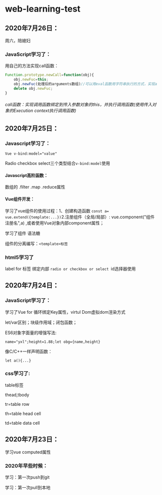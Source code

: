 # web-learning-test

## 2020年7月26日：

周六，陪媳妇

### JavaScript学习了：

用自己的方法实现call函数：

```javascript
Function.prototype.newCall=function(obj){
    obj.newFuc=this;
    obj.newFuc(处理后的arguments数组)//可以用eval函数用字符串执行的方式，实现arguments函数的传递执行
    delete obj.newFuc;
}
```

###### call函数：实现调用函数绑定到传入参数对象的this，并执行调用函数(使用传入对象的Execution context执行调用函数)

## 2020年7月25日：

### Javascript学习了：

`Vue v-bind:model="value"`

Radio checkbox select三个类型结合`v-bind:model`使用

#### Javascript高阶函数：

数组的 .filter .map .reduce属性

#### Vue组件开发：

学习了vue组件的使用过程：1、创建构造函数 `const a= vue.extend({template:...})`2.注册组件（全局/局部）: vue.component("组件注册名",a) ,或者使用Vue对象内部component属性；

学习了组件 语法糖

组件的分离编写：`<template>标签`

### html5学习了

label for 标签 绑定内部 `radio or checkbox or select `id选择器使用

## 2020年7月24日：

### JavaScript学习了：

学习了Vue for 循环绑定Key属性，virtul Dom虚拟dom渲染方式

let/var区别；块级作用域；闭包函数；

ES6对象字面量的增强写法:

`name="yxl";height=1.88;let obg={name,height}`

像C/C++一样声明函数：

`let a(){...}`

### css学习了:

table标签

thead,tbody

tr=table row

th=table head cell

td=table data cell

## 2020年7月23日：

学习vue  computed属性

### 2020年早些时候：

学习：第一次push到git

学习：第一次pull到本地



